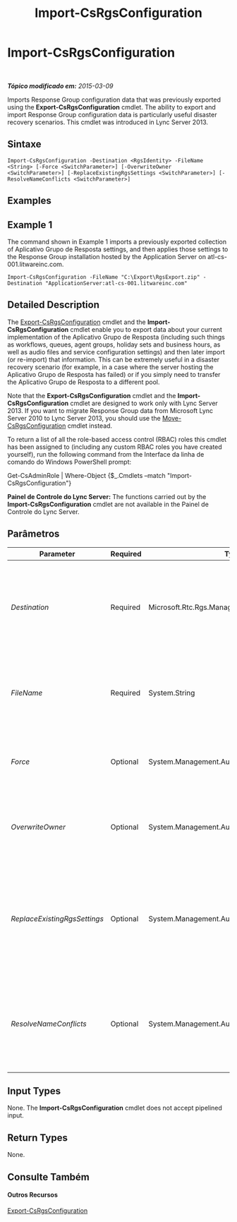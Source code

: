 ﻿---
title: Import-CsRgsConfiguration
TOCTitle: Import-CsRgsConfiguration
ms:assetid: c4977e34-7a62-4cb7-b8ec-bacb471b3de4
ms:mtpsurl: https://technet.microsoft.com/pt-br/library/JJ205245(v=OCS.15)
ms:contentKeyID: 49308039
ms.date: 05/19/2016
mtps_version: v=OCS.15
ms.translationtype: HT
---

# Import-CsRgsConfiguration

 

_**Tópico modificado em:** 2015-03-09_

Imports Response Group configuration data that was previously exported using the **Export-CsRgsConfiguration** cmdlet. The ability to export and import Response Group configuration data is particularly useful disaster recovery scenarios. This cmdlet was introduced in Lync Server 2013.

## Sintaxe

    Import-CsRgsConfiguration -Destination <RgsIdentity> -FileName <String> [-Force <SwitchParameter>] [-OverwriteOwner <SwitchParameter>] [-ReplaceExistingRgsSettings <SwitchParameter>] [-ResolveNameConflicts <SwitchParameter>]

## Examples

## Example 1

The command shown in Example 1 imports a previously exported collection of Aplicativo Grupo de Resposta settings, and then applies those settings to the Response Group installation hosted by the Application Server on atl-cs-001.litwareinc.com.

    Import-CsRgsConfiguration -FileName "C:\Export\RgsExport.zip" -Destination "ApplicationServer:atl-cs-001.litwareinc.com"

## Detailed Description

The [Export-CsRgsConfiguration](export-csrgsconfiguration.md) cmdlet and the **Import-CsRgsConfiguration** cmdlet enable you to export data about your current implementation of the Aplicativo Grupo de Resposta (including such things as workflows, queues, agent groups, holiday sets and business hours, as well as audio files and service configuration settings) and then later import (or re-import) that information. This can be extremely useful in a disaster recovery scenario (for example, in a case where the server hosting the Aplicativo Grupo de Resposta has failed) or if you simply need to transfer the Aplicativo Grupo de Resposta to a different pool.

Note that the **Export-CsRgsConfiguration** cmdlet and the **Import-CsRgsConfiguration** cmdlet are designed to work only with Lync Server 2013. If you want to migrate Response Group data from Microsoft Lync Server 2010 to Lync Server 2013, you should use the [Move-CsRgsConfiguration](move-csrgsconfiguration.md) cmdlet instead.

To return a list of all the role-based access control (RBAC) roles this cmdlet has been assigned to (including any custom RBAC roles you have created yourself), run the following command from the Interface da linha de comando do Windows PowerShell prompt:

Get-CsAdminRole | Where-Object {$\_.Cmdlets –match "Import-CsRgsConfiguration"}

**Painel de Controle do Lync Server:** The functions carried out by the **Import-CsRgsConfiguration** cmdlet are not available in the Painel de Controle do Lync Server.

## Parâmetros


<table>
<colgroup>
<col style="width: 25%" />
<col style="width: 25%" />
<col style="width: 25%" />
<col style="width: 25%" />
</colgroup>
<thead>
<tr class="header">
<th>Parameter</th>
<th>Required</th>
<th>Type</th>
<th>Description</th>
</tr>
</thead>
<tbody>
<tr class="odd">
<td><p><em>Destination</em></p></td>
<td><p>Required</p></td>
<td><p>Microsoft.Rtc.Rgs.Management.RgsIdentity</p></td>
<td><p>Identity of the Response Group instance where the configuration settings are being imported. For example:</p>
<p>-Destination &quot;ApplicationServer:atl-rgs-001.litwareinc.com&quot;</p></td>
</tr>
<tr class="even">
<td><p><em>FileName</em></p></td>
<td><p>Required</p></td>
<td><p>System.String</p></td>
<td><p>Path to the .ZIP file created by the <strong>Export-CsRgsConfiguration</strong> cmdlet. For example:</p>
<p>-FileName &quot;C:\Exports\RgsConfig.zip&quot;</p></td>
</tr>
<tr class="odd">
<td><p><em>Force</em></p></td>
<td><p>Optional</p></td>
<td><p>System.Management.Automation.SwitchParameter</p></td>
<td><p>Suppresses the display of any non-fatal error message that might occur when running the command.</p></td>
</tr>
<tr class="even">
<td><p><em>OverwriteOwner</em></p></td>
<td><p>Optional</p></td>
<td><p>System.Management.Automation.SwitchParameter</p></td>
<td><p>When present the current owner of the Response Group objects will be overwritten with the service identity of the new Response Group pool.</p></td>
</tr>
<tr class="odd">
<td><p><em>ReplaceExistingRgsSettings</em></p></td>
<td><p>Optional</p></td>
<td><p>System.Management.Automation.SwitchParameter</p></td>
<td><p>When specified, all the existing service settings for the destination pool are replaced with the imported settings. If not specified, then service settings will remain as-is and only Response Group object (such as workflows and agent groups) will be imported.</p></td>
</tr>
<tr class="even">
<td><p><em>ResolveNameConflicts</em></p></td>
<td><p>Optional</p></td>
<td><p>System.Management.Automation.SwitchParameter</p></td>
<td><p>When present, duplicate names will be resolved by appending a unique identifying number. For example, if there are two workflows named Help Desk Workflow one of the two will be renamed Help Desk Workflow (2).</p></td>
</tr>
</tbody>
</table>


## Input Types

None. The **Import-CsRgsConfiguration** cmdlet does not accept pipelined input.

## Return Types

None.

## Consulte Também

#### Outros Recursos

[Export-CsRgsConfiguration](export-csrgsconfiguration.md)

